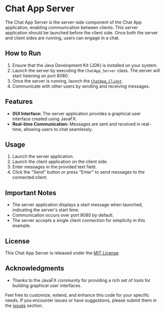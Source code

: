 # Chat App Server

The Chat App Server is the server-side component of the Chat App application, enabling communication between clients. This server application should be launched before the client side. Once both the server and client sides are running, users can engage in a chat.

## How to Run

1. Ensure that the Java Development Kit (JDK) is installed on your system.
2. Launch the server by executing the `ChatApp_Server` class. The server will start listening on port 8080.
3. Once the server is running, launch the [`ChatApp_Client`](https://github.com/hrsh1302/ChatApp_Client).
4. Communicate with other users by sending and receiving messages.

## Features

- **GUI Interface:** The server application provides a graphical user interface created using JavaFX.
- **Real-time Communication:** Messages are sent and received in real-time, allowing users to chat seamlessly.

## Usage

1. Launch the server application.
2. Launch the client application on the client side.
3. Enter messages in the provided text field.
4. Click the "Send" button or press "Enter" to send messages to the connected client.

## Important Notes

- The server application displays a start message when launched, indicating the server's start time.
- Communication occurs over port 8080 by default.
- The server accepts a single client connection for simplicity in this example.

## License

This Chat App Server is released under the [MIT License](LICENSE).

## Acknowledgments

- Thanks to the JavaFX community for providing a rich set of tools for building graphical user interfaces.

Feel free to customize, extend, and enhance this code for your specific needs. If you encounter issues or have suggestions, please submit them in the [issues](https://github.com/yourusername/yourrepository/issues) section.
